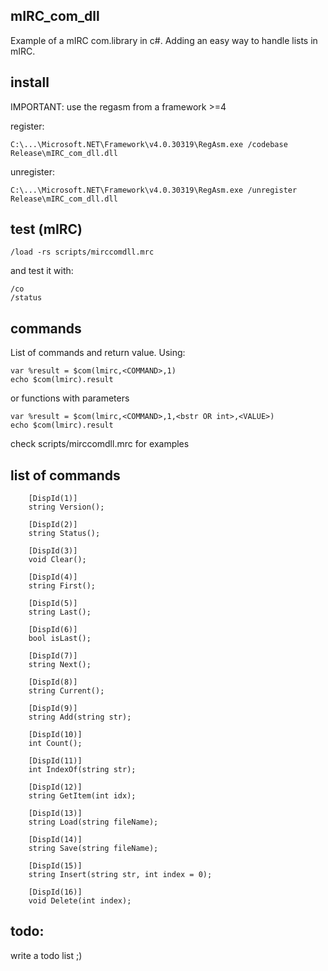 mIRC_com_dll
------------
Example of a mIRC com.library in c#.
Adding an easy way to handle lists in mIRC.


install
-------
IMPORTANT: use the regasm from a framework >=4 

register:

	C:\...\Microsoft.NET\Framework\v4.0.30319\RegAsm.exe /codebase Release\mIRC_com_dll.dll
unregister:

	C:\...\Microsoft.NET\Framework\v4.0.30319\RegAsm.exe /unregister Release\mIRC_com_dll.dll




test (mIRC) 
-----------
	/load -rs scripts/mirccomdll.mrc

and test it with:

	/co
	/status


commands
--------
List of commands and return value.
Using: 

	var %result = $com(lmirc,<COMMAND>,1)
	echo $com(lmirc).result

or functions with parameters 

	var %result = $com(lmirc,<COMMAND>,1,<bstr OR int>,<VALUE>)
	echo $com(lmirc).result

check scripts/mirccomdll.mrc for examples


list of commands
----------------

        [DispId(1)]
        string Version();

        [DispId(2)]
        string Status();

        [DispId(3)]
        void Clear();

        [DispId(4)]
        string First();

        [DispId(5)]
        string Last();

        [DispId(6)]
        bool isLast();

        [DispId(7)]
        string Next();

        [DispId(8)]
        string Current();

        [DispId(9)]
        string Add(string str);

        [DispId(10)]
        int Count();

        [DispId(11)]
        int IndexOf(string str);

        [DispId(12)]
        string GetItem(int idx);

        [DispId(13)]
        string Load(string fileName);

        [DispId(14)]
        string Save(string fileName);

		[DispId(15)]
        string Insert(string str, int index = 0);

        [DispId(16)]
        void Delete(int index);

todo:
-----
write a todo list ;)